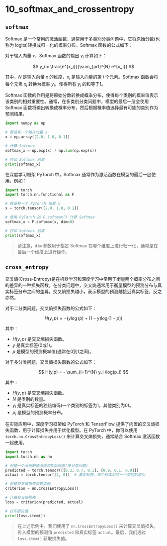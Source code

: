 # 10_softmax_and_crossentropy

## `softmax`

Softmax 是一个常用的激活函数，通常用于多类别分类问题中，它将原始分数(也称为 logits)转换成归一化的概率分布。Softmax 函数的公式如下：

对于输入向量 $x$，Softmax 函数的输出 $y_i$ 计算如下：

$$ y_i = \frac{e^{x_i}}{\sum_{j=1}^{N} e^{x_j}} $$

其中，$N$ 是输入向量 $x$ 的维度，$x_i$ 是输入向量的第 $i$ 个元素。Softmax 函数会将每个元素 $x_i$ 转换为概率 $y_i$，使得所有 $y_i$ 的和等于1。

Softmax 函数的作用是将原始分数转换成概率分布，使得每个类别的概率值表示该类别的相对重要性。通常，在多类别分类问题中，模型的最后一层会使用 Softmax 函数将输出转换成概率分布，然后根据概率值选择最有可能的类别作为预测结果。

```python
import numpy as np

# 假设有一个输入向量 x
x = np.array([2.0, 1.0, 0.1])

# 计算 Softmax
softmax_x = np.exp(x) / np.sum(np.exp(x))

# 打印 Softmax 结果
print(softmax_x)
```

在深度学习框架 PyTorch 中，Softmax 通常作为激活函数在模型的最后一层使用，例如：

```python
import torch
import torch.nn.functional as F

# 假设有一个 PyTorch 张量 x
x = torch.tensor([2.0, 1.0, 0.1])

# 使用 PyTorch 的 F.softmax() 计算 Softmax
softmax_x = F.softmax(x, dim=0)

# 打印 Softmax 结果
print(softmax_x)
```

> 请注意，`dim` 参数用于指定 Softmax 在哪个维度上进行归一化，通常是在最后一个维度上进行操作。

## `cross_entropy`

交叉熵(Cross-Entropy)是在机器学习和深度学习中常用于衡量两个概率分布之间的差异的一种损失函数。在分类问题中，交叉熵通常用于衡量模型的预测分布与真实标签分布之间的差异。交叉熵损失越小，表示模型的预测越接近真实标签，反之亦然。

对于二分类问题，交叉熵损失函数的公式如下：

$$ H(y, p) = -(y \log(p) + (1 - y) \log(1 - p)) $$

其中：

- $H(y, p)$ 是交叉熵损失函数。
- $y$ 是真实标签(0或1)。
- $p$ 是模型的预测概率值(通常在0到1之间)。

对于多分类问题，交叉熵损失函数的公式如下：

$$ H(y,p) = - \sum_{i=1}^{N} y_i \log(p_i) $$

其中：

- $H(y, p)$ 是交叉熵损失函数。
- $N$ 是类别的数量。
- $y_i$ 是真实标签的独热编码(一个类别的标签为1，其他类别为0)。
- $p_i$ 是模型的预测概率分布。

在实际应用中，深度学习框架如 PyTorch 和 TensorFlow 提供了内置的交叉熵损失函数，用于计算损失并用于优化模型。在 PyTorch 中，你可以使用 `torch.nn.CrossEntropyLoss()` 来计算交叉熵损失，通常结合 Softmax 激活函数一起使用。

```python
import torch
import torch.nn as nn

# 创建一个示例的预测值和实际标签(多分类问题)
predicted = torch.tensor([[0.2, 0.7, 0.1], [0.9, 0.1, 0.0]])
actual = torch.tensor([2, 0])  # 真实标签，每个样本对应一个类别的索引

# 创建交叉熵损失函数实例
criterion = nn.CrossEntropyLoss()

# 计算交叉熵损失
loss = criterion(predicted, actual)

# 打印损失值
print(loss.item())
```

> 在上述示例中，我们使用了 `nn.CrossEntropyLoss()` 来计算交叉熵损失，传入模型的预测值 `predicted` 和真实标签 `actual`。最后，我们通过 `loss.item()` 获取损失值。